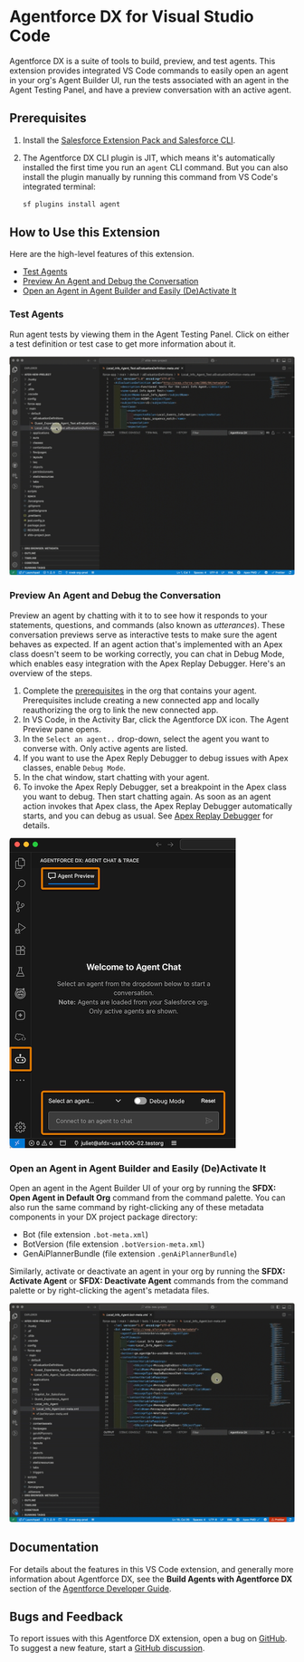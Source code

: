 # Agentforce DX for Visual Studio Code

Agentforce DX is a suite of tools to build, preview, and test agents. This extension provides integrated VS Code commands to easily open an agent in your org's Agent Builder UI, run the tests associated with an agent in the Agent Testing Panel, and have a preview conversation with an active agent.

## Prerequisites

1. Install the [Salesforce Extension Pack and Salesforce CLI](https://developer.salesforce.com/docs/platform/sfvscode-extensions/guide/install.html).
2. The Agentforce DX CLI plugin is JIT, which means it's automatically installed the first time you run an `agent` CLI command. But you can also install the plugin manually by running this command from VS Code's integrated terminal:

   ```bash
   sf plugins install agent
   ```

## How to Use this Extension

Here are the high-level features of this extension.

- [Test Agents](README.md#test-agents)
- [Preview An Agent and Debug the Conversation](README.md#preview-an-agent-and-debug-the-conversation)
- [Open an Agent in Agent Builder and Easily (De)Activate It](README.md#open-an-agent-in-agent-builder-and-easily-deactivate-it)

### Test Agents

Run agent tests by viewing them in the Agent Testing Panel. Click on either a test definition or test case to get more information about it.

![Run agent tests from the VS Code testing panel](images/afdx-test-panel.gif)

### Preview An Agent and Debug the Conversation

Preview an agent by chatting with it to to see how it responds to your statements, questions, and commands (also known as _utterances_). These conversation previews serve as interactive tests to make sure the agent behaves as expected. If an agent action that's implemented with an Apex class doesn't seem to be working correctly, you can chat in Debug Mode, which enables easy integration with the Apex Replay Debugger. Here's an overview of the steps.

1. Complete the [prerequisites](https://developer.salesforce.com/docs/einstein/genai/guide/agent-dx-preview.html#prerequisites) in the org that contains your agent. Prerequisites include creating a new connected app and locally reauthorizing the org to link the new connected app.
2. In VS Code, in the Activity Bar, click the Agentforce DX icon. The Agent Preview pane opens.
3. In the `Select an agent..` drop-down, select the agent you want to converse with. Only active agents are listed.
4. If you want to use the Apex Reply Debugger to debug issues with Apex classes, enable `Debug Mode`.
5. In the chat window, start chatting with your agent.
6. To invoke the Apex Reply Debugger, set a breakpoint in the Apex class you want to debug. Then start chatting again. As soon as an agent action invokes that Apex class, the Apex Replay Debugger automatically starts, and you can debug as usual. See [Apex Replay Debugger](https://developer.salesforce.com/docs/platform/sfvscode-extensions/guide/replay-debugger.html) for details.

![Agent preview panel with these items highlighted: Agentforce DX in Activity Bar, Agent Preview tab, drop-down to select an agent, debug mode, and chat window.](images/afdx-agent-preview.png)

### Open an Agent in Agent Builder and Easily (De)Activate It

Open an agent in the Agent Builder UI of your org by running the **SFDX: Open Agent in Default Org** command from the command palette. You can also run the same command by right-clicking any of these metadata components in your DX project package directory:

- Bot (file extension `.bot-meta.xml`)
- BotVersion (file extension `.botVersion-meta.xml`)
- GenAiPlannerBundle (file extension `.genAiPlannerBundle`)

Similarly, activate or deactivate an agent in your org by running the **SFDX: Activate Agent** or **SFDX: Deactivate Agent** commands from the command palette or by right-clicking the agent's metadata files.

![Open an agent in an org using a VS Code command](images/afdx-open-org.gif)

## Documentation

For details about the features in this VS Code extension, and generally more information about Agentforce DX, see the **Build Agents with Agentforce DX** section of the [Agentforce Developer Guide](https://developer.salesforce.com/docs/einstein/genai/guide/agent-dx.html).

## Bugs and Feedback

To report issues with this Agentforce DX extension, open a bug on [GitHub](https://github.com/forcedotcom/cli/issues). To suggest a new feature, start a [GitHub discussion](https://github.com/forcedotcom/cli/discussions).
